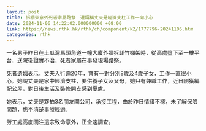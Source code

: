 ```yaml
---
layout: post
title: 拆棚架意外死者家屬路祭　遺孀稱丈夫是經濟支柱工作一向小心
date: 2024-11-06 14:22:02.000000000 +08:00
link: https://news.rthk.hk/rthk/ch/component/k2/1777796-20241106.htm
categories: rthk
---
```


一名男子昨日在土瓜灣馬頭角道一幢大廈外牆拆卸竹棚架時，從高處墮下至一樓平台，送院後證實不治，死者家屬在事發現場路祭。

死者遺孀表示，丈夫入行逾20年，育有一對分別8歲及4歲子女，工作一直很小心。她說丈夫是家中經濟支柱，要供養子女及父母，她只有兼職工作，近日剛獲編配公屋，對日後生活及裝修開支感到憂慮。

她表示，丈夫是夥拍3名朋友開公司，承接工程，由於昨日情緒不穩，未了解保險問題，也不清楚事發經過。

勞工處高度關注這宗致命意外，正全速調查。　
